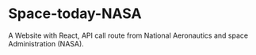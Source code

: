 # Space-today-NASA
A Website with React, API call route from National Aeronautics and space Administration (NASA).
